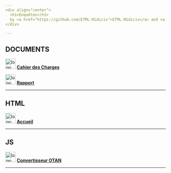 ```yaml
---
<div align="center">
  <h1>Enquêtes</h1>
  by <a href="https://github.com/ETML-Midicix">ETML-Midicix</a> and <a href="https://github.com/Evin06">Evin06</a>
</div>

---
```


## DOCUMENTS
<img src="https://github.com/ETML-Midicix/POO_SpaceInvaders/assets/119678382/c4dc7cd7-aefc-4fc3-9ac2-2301f459c3ee" alt="logo cahier des charges by FreePik" width="32"> [**Cahier des Charges**](Documents/CDC/P_OO-Specifications.pdf)

<img src="https://github.com/ETML-Midicix/POO_SpaceInvaders/assets/119678382/c508fb62-1dde-4908-9a85-40769ff9f4bd" alt="logo rapport by FreePik" width="32"> [**Rapport**](Documents/SpacyInvaderProject.pdf)

---


## HTML
<img src="https://github.com/ETML-Midicix/POO_SpaceInvaders/assets/119678382/edbe39ce-36df-469b-98e5-cc832d153142" alt="logo c# by FreePik" width="32"> [**Accueil**](https://etml-midicix.github.io)


---

## JS
<img src="https://github.com/ETML-Midicix/POO_SpaceInvaders/assets/119678382/edbe39ce-36df-469b-98e5-cc832d153142" alt="logo c# by FreePik" width="32"> [**Convertisseur OTAN**](https://etml-midicix.github.io/src/html/otan.html)


---
